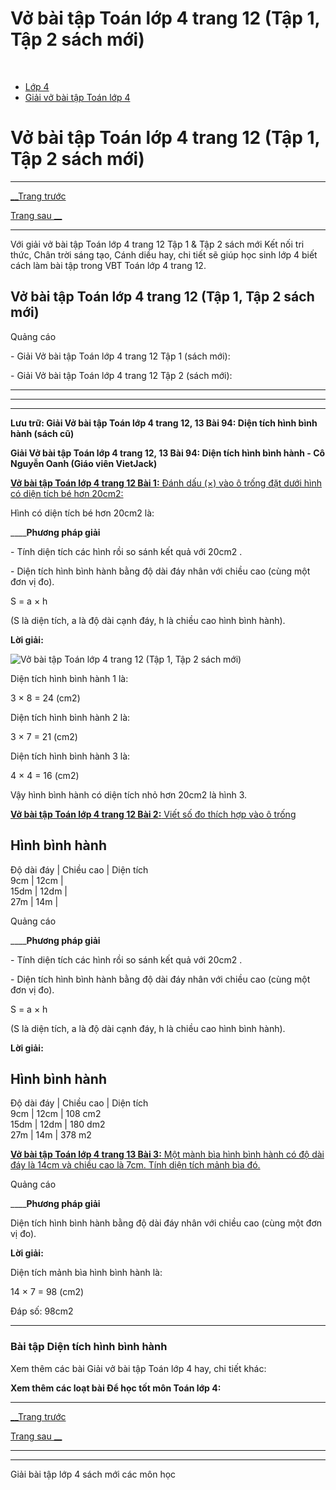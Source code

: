 # Vở bài tập Toán lớp 4 trang 12 (Tập 1, Tập 2 sách mới)

﻿

  * [Lớp 4](https://vietjack.com/series/lop-4.jsp)
  * [Giải vở bài tập Toán lớp 4](https://vietjack.com/giai-vo-bai-tap-toan-4/index.jsp)



# Vở bài tập Toán lớp 4 trang 12 (Tập 1, Tập 2 sách mới)

* * *

[__Trang trước](https://vietjack.com/giai-vo-bai-tap-toan-4/bai-93-hinh-binh-hanh.jsp)

[Trang sau __](https://vietjack.com/giai-vo-bai-tap-toan-4/bai-95-luyen-tap.jsp)

* * *

Với giải vở bài tập Toán lớp 4 trang 12 Tập 1 & Tập 2 sách mới Kết nối tri thức, Chân trời sáng tạo, Cánh diều hay, chi tiết sẽ giúp học sinh lớp 4 biết cách làm bài tập trong VBT Toán lớp 4 trang 12.

## Vở bài tập Toán lớp 4 trang 12 (Tập 1, Tập 2 sách mới)

Quảng cáo

\- Giải Vở bài tập Toán lớp 4 trang 12 Tập 1 (sách mới):

\- Giải Vở bài tập Toán lớp 4 trang 12 Tập 2 (sách mới):

* * *

* * *

* * *

**Lưu trữ: Giải Vở bài tập Toán lớp 4 trang 12, 13 Bài 94: Diện tích hình bình hành (sách cũ)**

**Giải Vở bài tập Toán lớp 4 trang 12, 13 Bài 94: Diện tích hình bình hành - Cô Nguyễn Oanh (Giáo viên VietJack)**

[**Vở bài tập Toán lớp 4 trang 12 Bài 1:** Đánh dấu (×) vào ô trống đặt dưới hình có diện tích bé hơn 20cm2:](https://vietjack.com/giai-vo-bai-tap-toan-4/bai-1-trang-12-vbt-toan-4-tap-2.jsp)

Hình có diện tích bé hơn 20cm2 là:

____**Phương pháp giải**

\- Tính diện tích các hình rồi so sánh kết quả với 20cm2 .

\- Diện tích hình bình hành bằng độ dài đáy nhân với chiều cao (cùng một đơn vị đo).

S = a × h

(S là diện tích, a là độ dài cạnh đáy, h là chiều cao hình bình hành).

**Lời giải:**

![Vở bài tập Toán lớp 4 trang 12 \(Tập 1, Tập 2 sách mới\)](https://vietjack.com/giai-vo-bai-tap-toan-4/images/bai-1-trang-12-vbt-toan-4-tap-2-a.PNG)

Diện tích hình bình hành 1 là:

3 × 8 = 24 (cm2)

Diện tích hình bình hành 2 là:

3 × 7 = 21 (cm2)

Diện tích hình bình hành 3 là:

4 × 4 = 16 (cm2)

Vậy hình bình hành có diện tích nhỏ hơn 20cm2 là hình 3.

[**Vở bài tập Toán lớp 4 trang 12 Bài 2:** Viết số đo thích hợp vào ô trống ](https://vietjack.com/giai-vo-bai-tap-toan-4/bai-2-trang-12-vbt-toan-4-tap-2.jsp)

Hình bình hành  
---  
Độ dài đáy |  Chiều cao |  Diện tích  
9cm |  12cm |   
15dm |  12dm |   
27m |  14m |   
  
Quảng cáo

____**Phương pháp giải**

\- Tính diện tích các hình rồi so sánh kết quả với 20cm2 .

\- Diện tích hình bình hành bằng độ dài đáy nhân với chiều cao (cùng một đơn vị đo).

S = a × h

(S là diện tích, a là độ dài cạnh đáy, h là chiều cao hình bình hành).

**Lời giải:**

Hình bình hành  
---  
Độ dài đáy |  Chiều cao |  Diện tích  
9cm |  12cm |  108 cm2  
15dm |  12dm |  180 dm2  
27m |  14m |  378 m2  
  
[**Vở bài tập Toán lớp 4 trang 13 Bài 3:** Một mành bìa hình bình hành có độ dài đáy là 14cm và chiều cao là 7cm. Tính diện tích mảnh bìa đó.](https://vietjack.com/giai-vo-bai-tap-toan-4/bai-3-trang-13-vbt-toan-4-tap-2.jsp)

Quảng cáo

____**Phương pháp giải**

Diện tích hình bình hành bằng độ dài đáy nhân với chiều cao (cùng một đơn vị đo).

**Lời giải:**

Diện tích mảnh bìa hình bình hành là:

14 × 7 = 98 (cm2)

Đáp số: 98cm2

* * *

### **Bài tập Diện tích hình bình hành**

Xem thêm các bài Giải vở bài tập Toán lớp 4 hay, chi tiết khác:

**Xem thêm các loạt bài Để học tốt môn Toán lớp 4:**

* * *

[__Trang trước](https://vietjack.com/giai-vo-bai-tap-toan-4/bai-93-hinh-binh-hanh.jsp)

[Trang sau __](https://vietjack.com/giai-vo-bai-tap-toan-4/bai-95-luyen-tap.jsp)

* * *

* * *

Giải bài tập lớp 4 sách mới các môn học
